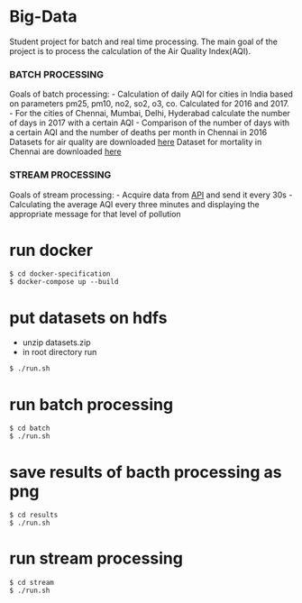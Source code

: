 # Big-Data
Student project for batch and real time processing. The main goal of the project is to process the calculation of the Air Quality Index(AQI).
### BATCH PROCESSING
  Goals of batch processing:
    - Calculation of daily AQI for cities in India based on parameters pm25, pm10, no2, so2, o3, co. Calculated for 2016 and 2017.
    - For the cities of Chennai, Mumbai, Delhi, Hyderabad calculate the number of days in 2017 with a certain AQI
    - Comparison of the number of days with a certain AQI and the number of deaths per month in Chennai in 2016 
  Datasets for air quality are downloaded [here](https://www.kaggle.com/ruben99/air-pollution-dataset-india20162018?select=2018_india.csv)
  Dataset for mortality in Chennai are downloaded [here](https://www.kaggle.com/sujays/chennai-corporation-death-count-2011-to-june-2020)
### STREAM PROCESSING
  Goals of stream processing:
    - Acquire data from [API](https://aqicn.org/api/) and send it every 30s
    - Calculating the average AQI every three minutes and displaying the appropriate message for that level of pollution
# run docker
```
$ cd docker-specification
$ docker-compose up --build
```
# put datasets on hdfs
* unzip datasets.zip 
* in root directory run
```
$ ./run.sh
```
# run batch processing
```
$ cd batch
$ ./run.sh
```
# save results of bacth processing as png
```
$ cd results
$ ./run.sh
```
# run stream processing
```
$ cd stream
$ ./run.sh
```
